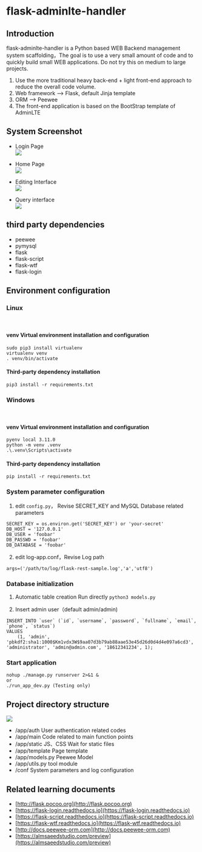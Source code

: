 # flask-adminlte-handler
## Introduction
flask-adminlte-handler is a Python based WEB Backend management system scaffolding，The goal is to use a very small amount of code and to quickly build small WEB applications. Do not try this on medium to large projects.

1. Use the more traditional heavy back-end + light front-end approach to reduce the overall code volume.
2. Web framework --> Flask, default Jinja template
3. ORM --> Peewee
4. The front-end application is based on the BootStrap template of AdminLTE

## System Screenshot
- Login Page  
![](http://oh0ra6igz.bkt.clouddn.com/0ot1s.jpg)

- Home Page  
![](http://oh0ra6igz.bkt.clouddn.com/644d6.jpg)

- Editing Interface  
![](http://oh0ra6igz.bkt.clouddn.com/fojv1.jpg)  

- Query interface  
![](http://oh0ra6igz.bkt.clouddn.com/vvelb.jpg)


## third party dependencies
- peewee
- pymysql
- flask
- flask-script
- flask-wtf
- flask-login


## Environment configuration
### Linux

<br/>

#### venv Virtual environment installation and configuration
```
sudo pip3 install virtualenv
virtualenv venv
. venv/bin/activate
```

#### Third-party dependency installation
```
pip3 install -r requirements.txt

```

### Windows

<br/>

#### venv Virtual environment installation and configuration
```
pyenv local 3.11.0
python -m venv .venv
.\.venv\Scripts\activate
```

#### Third-party dependency installation
```
pip install -r requirements.txt

```

### System parameter configuration
1. edit `config.py`， Revise SECRET_KEY and MySQL Database related parameters
```
SECRET_KEY = os.environ.get('SECRET_KEY') or 'your-secret'
DB_HOST = '127.0.0.1'
DB_USER = 'foobar'
DB_PASSWD = 'foobar'
DB_DATABASE = 'foobar'
```

2. edit log-app.conf，Revise Log path
```
args=('/path/to/log/flask-rest-sample.log','a','utf8')
```

### Database initialization
1. Automatic table creation
Run directly `python3 models.py`

2. Insert admin user（default admin/admin)
```
INSERT INTO `user` (`id`, `username`, `password`, `fullname`, `email`, `phone`, `status`)
VALUES
	(1, 'admin', 'pbkdf2:sha1:1000$Km1vdx3W$9aa07d3b79ab88aae53e45d26d0d4d4e097a6cd3', 'administrator', 'admin@admin.com', '18612341234', 1);
```

### Start application
```
nohup ./manage.py runserver 2>&1 &
or
./run_app_dev.py (Testing only)
```


## Project directory structure
![](http://oh0ra6igz.bkt.clouddn.com/963uh.jpg)  
- /app/auth  User authentication related codes
- /app/main  Code related to main function points
- /app/static  JS、CSS Wait for static files
- /app/template  Page template
- /app/models.py  Peewee Model
- /app/utils.py  tool module
- /conf  System parameters and log configuration


## Related learning documents
- [http://flask.pocoo.org](http://flask.pocoo.org)
- [https://flask-login.readthedocs.io](https://flask-login.readthedocs.io)
- [https://flask-script.readthedocs.io](https://flask-script.readthedocs.io)
- [https://flask-wtf.readthedocs.io](https://flask-wtf.readthedocs.io)
- [http://docs.peewee-orm.com](http://docs.peewee-orm.com)
- [https://almsaeedstudio.com/preview](https://almsaeedstudio.com/preview)
